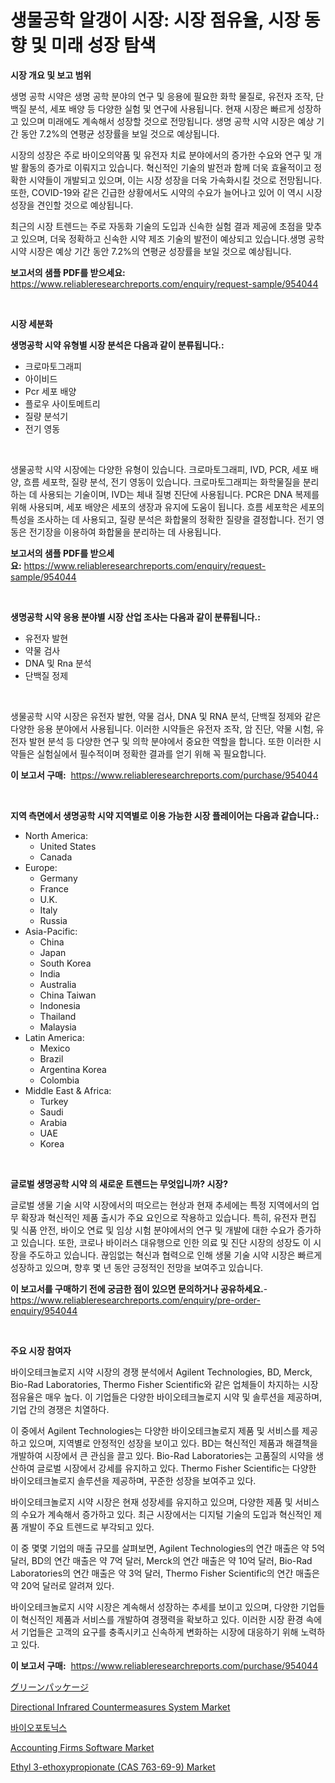 <p><h1>생물공학 알갱이 시장: 시장 점유율, 시장 동향 및 미래 성장 탐색</h1></p><p><strong>시장 개요 및 보고 범위</strong></p>
<p><p>생명 공학 시약은 생명 공학 분야의 연구 및 응용에 필요한 화학 물질로, 유전자 조작, 단백질 분석, 세포 배양 등 다양한 실험 및 연구에 사용됩니다. 현재 시장은 빠르게 성장하고 있으며 미래에도 계속해서 성장할 것으로 전망됩니다. 생명 공학 시약 시장은 예상 기간 동안 7.2%의 연평균 성장률을 보일 것으로 예상됩니다. </p><p>시장의 성장은 주로 바이오의약품 및 유전자 치료 분야에서의 증가한 수요와 연구 및 개발 활동의 증가로 이뤄지고 있습니다. 혁신적인 기술의 발전과 함께 더욱 효율적이고 정확한 시약들이 개발되고 있으며, 이는 시장 성장을 더욱 가속화시킬 것으로 전망됩니다. 또한, COVID-19와 같은 긴급한 상황에서도 시약의 수요가 늘어나고 있어 이 역시 시장 성장을 견인할 것으로 예상됩니다.</p><p>최근의 시장 트렌드는 주로 자동화 기술의 도입과 신속한 실험 결과 제공에 초점을 맞추고 있으며, 더욱 정확하고 신속한 시약 제조 기술의 발전이 예상되고 있습니다.생명 공학 시약 시장은 예상 기간 동안 7.2%의 연평균 성장률을 보일 것으로 예상됩니다.</p></p>
<p><strong>보고서의 샘플 PDF를 받으세요:</strong> <a href="https://www.reliableresearchreports.com/enquiry/request-sample/954044">https://www.reliableresearchreports.com/enquiry/request-sample/954044</a></p>
<p>&nbsp;</p>
<p><strong>시장 세분화</strong></p>
<p><strong>생명공학 시약 유형별 시장 분석은 다음과 같이 분류됩니다.:</strong></p>
<p><ul><li>크로마토그래피</li><li>아이비드</li><li>Pcr 세포 배양</li><li>플로우 사이토메트리</li><li>질량 분석기</li><li>전기 영동</li></ul></p>
<p>&nbsp;</p>
<p><p>생물공학 시약 시장에는 다양한 유형이 있습니다. 크로마토그래피, IVD, PCR, 세포 배양, 흐름 세포학, 질량 분석, 전기 영동이 있습니다. 크로마토그래피는 화학물질을 분리하는 데 사용되는 기술이며, IVD는 체내 질병 진단에 사용됩니다. PCR은 DNA 복제를 위해 사용되며, 세포 배양은 세포의 생장과 유지에 도움이 됩니다. 흐름 세포학은 세포의 특성을 조사하는 데 사용되고, 질량 분석은 화합물의 정확한 질량을 결정합니다. 전기 영동은 전기장을 이용하여 화합물을 분리하는 데 사용됩니다.</p></p>
<p><strong>보고서의 샘플 PDF를 받으세요:</strong>&nbsp;<a href="https://www.reliableresearchreports.com/enquiry/request-sample/954044">https://www.reliableresearchreports.com/enquiry/request-sample/954044</a></p>
<p>&nbsp;</p>
<p><strong> 생명공학 시약 응용 분야별 시장 산업 조사는 다음과 같이 분류됩니다.:</strong></p>
<p><ul><li>유전자 발현</li><li>약물 검사</li><li>DNA 및 Rna 분석</li><li>단백질 정제</li></ul></p>
<p>&nbsp;</p>
<p><p>생물공학 시약 시장은 유전자 발현, 약물 검사, DNA 및 RNA 분석, 단백질 정제와 같은 다양한 응용 분야에서 사용됩니다. 이러한 시약들은 유전자 조작, 암 진단, 약물 시험, 유전자 발현 분석 등 다양한 연구 및 의학 분야에서 중요한 역할을 합니다. 또한 이러한 시약들은 실험실에서 필수적이며 정확한 결과를 얻기 위해 꼭 필요합니다.</p></p>
<p><strong>이 보고서 구매:</strong>&nbsp; <a href="https://www.reliableresearchreports.com/purchase/954044">https://www.reliableresearchreports.com/purchase/954044</a></p>
<p>&nbsp;</p>
<p><strong>지역 측면에서 생명공학 시약 지역별로 이용 가능한 시장 플레이어는 다음과 같습니다.:</strong></p>
<p><ul>
    <li>
        North America:
        <ul>
            <li>United States</li>
            <li>Canada</li>
        </ul>
    </li>
    <li>
        Europe:
        <ul>
            <li>Germany</li>
            <li>France</li>
            <li>U.K.</li>
            <li>Italy</li>
            <li>Russia</li>
        </ul>
    </li>
    <li>
        Asia-Pacific:
        <ul>
            <li>China</li>
            <li>Japan</li>
            <li>South Korea</li>
            <li>India</li>
            <li>Australia</li>
            <li>China Taiwan</li>
            <li>Indonesia</li>
            <li>Thailand</li>
            <li>Malaysia</li>
        </ul>
    </li>
    <li>
        Latin America:
        <ul>
            <li>Mexico</li>
            <li>Brazil</li>
            <li>Argentina Korea</li>
            <li>Colombia</li>
        </ul>
    </li>
    <li>
        Middle East & Africa:
        <ul>
            <li>Turkey</li>
            <li>Saudi</li>
            <li>Arabia</li>
            <li>UAE</li>
            <li>Korea</li>
        </ul>
    </li>
    </ul></p>
<p>&nbsp;</p>
<p><strong>글로벌 생명공학 시약 의 새로운 트렌드는 무엇입니까? 시장?</strong></p>
<p><p>글로벌 생물 기술 시약 시장에서의 떠오르는 현상과 현재 추세에는 특정 지역에서의 업무 확장과 혁신적인 제품 출시가 주요 요인으로 작용하고 있습니다. 특히, 유전자 편집 및 식품 안전, 바이오 연료 및 임상 시험 분야에서의 연구 및 개발에 대한 수요가 증가하고 있습니다. 또한, 코로나 바이러스 대유행으로 인한 의료 및 진단 시장의 성장도 이 시장을 주도하고 있습니다. 끊임없는 혁신과 협력으로 인해 생물 기술 시약 시장은 빠르게 성장하고 있으며, 향후 몇 년 동안 긍정적인 전망을 보여주고 있습니다.</p></p>
<p><strong>이 보고서를 구매하기 전에 궁금한 점이 있으면 문의하거나 공유하세요.</strong>- <a href="https://www.reliableresearchreports.com/enquiry/pre-order-enquiry/954044">https://www.reliableresearchreports.com/enquiry/pre-order-enquiry/954044</a></p>
<p>&nbsp;</p>
<p><strong>주요 시장 참여자</strong></p>
<p><p>바이오테크놀로지 시약 시장의 경쟁 분석에서 Agilent Technologies, BD, Merck, Bio-Rad Laboratories, Thermo Fisher Scientific와 같은 업체들이 차지하는 시장 점유율은 매우 높다. 이 기업들은 다양한 바이오테크놀로지 시약 및 솔루션을 제공하며, 기업 간의 경쟁은 치열하다.</p><p>이 중에서 Agilent Technologies는 다양한 바이오테크놀로지 제품 및 서비스를 제공하고 있으며, 지역별로 안정적인 성장을 보이고 있다. BD는 혁신적인 제품과 해결책을 개발하여 시장에서 큰 관심을 끌고 있다. Bio-Rad Laboratories는 고품질의 시약을 생산하여 글로벌 시장에서 강세를 유지하고 있다. Thermo Fisher Scientific는 다양한 바이오테크놀로지 솔루션을 제공하며, 꾸준한 성장을 보여주고 있다.</p><p>바이오테크놀로지 시약 시장은 현재 성장세를 유지하고 있으며, 다양한 제품 및 서비스의 수요가 계속해서 증가하고 있다. 최근 시장에서는 디지털 기술의 도입과 혁신적인 제품 개발이 주요 트렌드로 부각되고 있다.</p><p>이 중 몇몇 기업의 매출 규모를 살펴보면, Agilent Technologies의 연간 매출은 약 5억 달러, BD의 연간 매출은 약 7억 달러, Merck의 연간 매출은 약 10억 달러, Bio-Rad Laboratories의 연간 매출은 약 3억 달러, Thermo Fisher Scientific의 연간 매출은 약 20억 달러로 알려져 있다.</p><p>바이오테크놀로지 시약 시장은 계속해서 성장하는 추세를 보이고 있으며, 다양한 기업들이 혁신적인 제품과 서비스를 개발하여 경쟁력을 확보하고 있다. 이러한 시장 환경 속에서 기업들은 고객의 요구를 충족시키고 신속하게 변화하는 시장에 대응하기 위해 노력하고 있다.</p></p>
<p><strong>이 보고서 구매:</strong>&nbsp;&nbsp;<a href="https://www.reliableresearchreports.com/purchase/954044">https://www.reliableresearchreports.com/purchase/954044</a></p>
<p><p><a href="https://github.com/ihabdkwlxs948/Market-Research-Report-List-1/blob/main/6531174185108.md">グリーンパッケージ</a></p><p><a href="https://butternut-bug-553.notion.site/Directional-Infrared-Countermeasures-System-Market-Size-and-Growth-Market-Segmentation-Regional-an-059c0d41644c4ceb903144af9b3c67dc">Directional Infrared Countermeasures System Market</a></p><p><a href="https://github.com/hxzi07639916/Market-Research-Report-List-1/blob/main/8207731185043.md">바이오포토닉스</a></p><p><a href="https://github.com/mabutironaldo/Market-Research-Report-List-3/blob/main/accounting-firms-software-market.md">Accounting Firms Software Market</a></p><p><a href="https://issuu.com/reportprime-2/docs/ethyl-3-ethoxypropionate-cas-763-69-9-market-size-">Ethyl 3-ethoxypropionate (CAS 763-69-9) Market</a></p></p>
